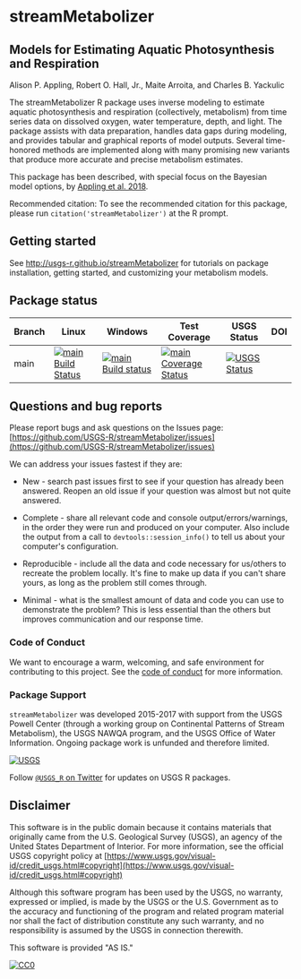 # streamMetabolizer

## Models for Estimating Aquatic Photosynthesis and Respiration

Alison P. Appling, Robert O. Hall, Jr., Maite Arroita, and Charles B. Yackulic

The streamMetabolizer R package uses inverse modeling to estimate aquatic
photosynthesis and respiration (collectively, metabolism) from time series
data on dissolved oxygen, water temperature, depth, and light. The package
assists with data preparation, handles data gaps during modeling, and
provides tabular and graphical reports of model outputs. Several
time-honored methods are implemented along with many promising new variants
that produce more accurate and precise metabolism estimates.

This package has been described, with special focus on the Bayesian model options, by
[Appling et al. 2018](https://doi.org/10.1002/2017JG004140).

Recommended citation: To see the recommended citation for this package, please run `citation('streamMetabolizer')` at the R prompt.

## Getting started

See http://usgs-r.github.io/streamMetabolizer for tutorials on package installation, getting started, and customizing your metabolism models.


## Package status

| Branch | Linux | Windows | Test Coverage | USGS Status | DOI |
|--------|-------|---------|---------------|-------------|-----|
| main | [![main Build Status](https://travis-ci.org/USGS-R/streamMetabolizer.svg?branch=main)](https://travis-ci.org/USGS-R/streamMetabolizer/branches) | [![main Build status](https://ci.appveyor.com/api/projects/status/605tgcru05jdgb22/branch/main?svg=true)](https://ci.appveyor.com/project/aappling-usgs/streammetabolizer/branch/main) | [![main Coverage Status](https://coveralls.io/repos/github/USGS-R/streamMetabolizer/badge.svg?branch=main)](https://coveralls.io/github/USGS-R/streamMetabolizer?branch=main) | [![USGS Status](https://img.shields.io/badge/USGS-Research-blue.svg)](https://owi.usgs.gov/R/packages.html#research) | |


## Questions and bug reports

Please report bugs and ask questions on the Issues page:
[https://github.com/USGS-R/streamMetabolizer/issues](https://github.com/USGS-R/streamMetabolizer/issues)

We can address your issues fastest if they are:

* New - search past issues first to see if your question has already been answered. Reopen an old issue if your question was almost but not quite answered.

* Complete - share all relevant code and console output/errors/warnings, in the order they were run and produced on your computer. Also include the output from a call to `devtools::session_info()` to tell us about your computer's configuration.

* Reproducible - include all the data and code necessary for us/others to recreate the problem locally. It's fine to make up data if you can't share yours, as long as the problem still comes through.

* Minimal - what is the smallest amount of data and code you can use to demonstrate the problem? This is less essential than the others but improves communication and our response time.


### Code of Conduct

We want to encourage a warm, welcoming, and safe environment for contributing to this project. See the [code of conduct](https://github.com/USGS-R/streamMetabolizer/blob/develop/CONDUCT.md) for more information.

### Package Support

`streamMetabolizer` was developed 2015-2017 with support from the USGS Powell Center (through a working group on Continental Patterns of Stream Metabolism), the USGS NAWQA program, and the USGS Office of Water Information. Ongoing package work is unfunded and therefore limited.

[![USGS](http://usgs-r.github.io/images/usgs.png)](https://www.usgs.gov/)

Follow [`@USGS_R` on Twitter](https://twitter.com/USGS_R) for updates on USGS R packages.

## Disclaimer

This software is in the public domain because it contains materials that originally came from the U.S. Geological Survey  (USGS), an agency of the United States Department of Interior. For more information, see the official USGS copyright policy at [https://www.usgs.gov/visual-id/credit_usgs.html#copyright](https://www.usgs.gov/visual-id/credit_usgs.html#copyright)

Although this software program has been used by the USGS, no warranty, expressed or implied, is made by the USGS or the U.S. Government as to the accuracy and functioning of the program and related program material nor shall the fact of distribution constitute any such warranty, and no responsibility is assumed by the USGS in connection therewith.

This software is provided "AS IS."

 [
    ![CC0](https://i.creativecommons.org/p/zero/1.0/88x31.png)
  ](https://creativecommons.org/publicdomain/zero/1.0/)

